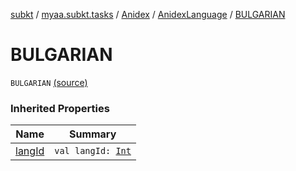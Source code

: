 [subkt](../../../index.md) / [myaa.subkt.tasks](../../index.md) / [Anidex](../index.md) / [AnidexLanguage](index.md) / [BULGARIAN](./-b-u-l-g-a-r-i-a-n.md)

# BULGARIAN

`BULGARIAN` [(source)](https://github.com/Myaamori/SubKt/blob/0.1.19/src/main/kotlin/myaa/subkt/tasks/tasks.kt#L1087)

### Inherited Properties

| Name | Summary |
|---|---|
| [langId](lang-id.md) | `val langId: `[`Int`](https://kotlinlang.org/api/latest/jvm/stdlib/kotlin/-int/index.html) |
